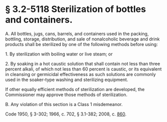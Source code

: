 # § 3.2-5118 Sterilization of bottles and containers.

<p>A. All bottles, jugs, cans, barrels, and containers used in the packing, bottling, storage, distribution, and sale of nonalcoholic beverage and drink products shall be sterilized by one of the following methods before using:</p><p>1. By sterilization with boiling water or live steam; or</p><p>2. By soaking in a hot caustic solution that shall contain not less than three percent alkali, of which not less than 60 percent is caustic, or its equivalent in cleansing or germicidal effectiveness as such solutions are commonly used in the soaker-type washing and sterilizing equipment.</p><p>If other equally efficient methods of sterilization are developed, the Commissioner may approve those methods of sterilization.</p><p>B. Any violation of this section is a Class 1 misdemeanor.</p><p>Code 1950, § 3-302; 1966, c. 702, § 3.1-382; 2008, c. <a href='http://lis.virginia.gov/cgi-bin/legp604.exe?081+ful+CHAP0860'>860</a>.</p>